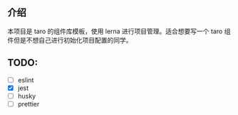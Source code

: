 ## 介绍

本项目是 taro 的组件库模板，使用 lerna 进行项目管理。适合想要写一个 taro 组件但是不想自己进行初始化项目配置的同学。

## TODO:

- [ ] eslint
- [x] jest
- [ ] husky
- [ ] prettier
